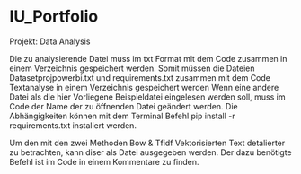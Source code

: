 # IU_Portfolio
Projekt: Data Analysis

Die zu analysierende Datei muss im txt Format mit dem Code zusammen in einem Verzeichnis gespeichert werden.
Somit müssen die Dateien Datasetprojpowerbi.txt und requirements.txt zusammen mit dem Code Textanalyse in einem Verzeichnis gespeichert werden
Wenn eine andere Datei als die hier Vorliegene Beispieldatei eingelesen werden soll, muss im Code der Name der zu öffnenden Datei geändert werden.
Die Abhängigkeiten können mit dem Terminal Befehl pip install -r requirements.txt  instaliert werden.

Um den mit den zwei Methoden Bow & Tfidf Vektorisierten Text detalierter zu betrachten, kann diser als Datei ausgegeben werden. Der dazu benötigte Befehl ist im Code in einem Kommentare zu finden.

